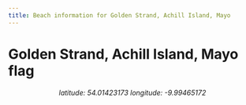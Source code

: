 ```yaml
---
title: Beach information for Golden Strand, Achill Island, Mayo
---
```

# Golden Strand, Achill Island, Mayo <span class="material-icons blue-flag">flag</span>

<div align="center"><i>latitude: 54.01423173 longitude: -9.99465172</i></div>